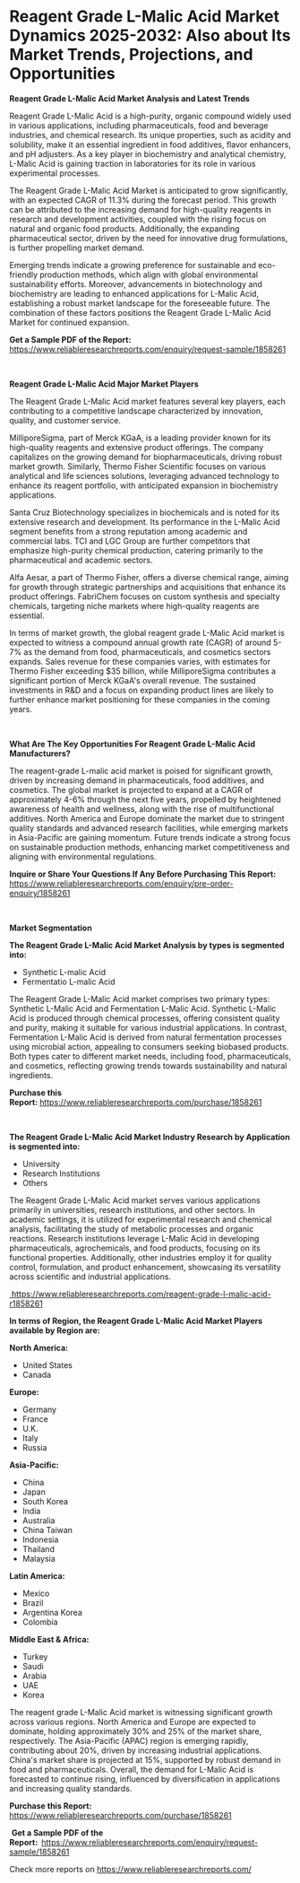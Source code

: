 <p><h1>Reagent Grade L-Malic Acid Market Dynamics 2025-2032: Also about Its Market Trends, Projections, and Opportunities</h1></p><p><strong>Reagent Grade L-Malic Acid Market Analysis and Latest Trends</strong></p>
<p><p>Reagent Grade L-Malic Acid is a high-purity, organic compound widely used in various applications, including pharmaceuticals, food and beverage industries, and chemical research. Its unique properties, such as acidity and solubility, make it an essential ingredient in food additives, flavor enhancers, and pH adjusters. As a key player in biochemistry and analytical chemistry, L-Malic Acid is gaining traction in laboratories for its role in various experimental processes.</p><p>The Reagent Grade L-Malic Acid Market is anticipated to grow significantly, with an expected CAGR of 11.3% during the forecast period. This growth can be attributed to the increasing demand for high-quality reagents in research and development activities, coupled with the rising focus on natural and organic food products. Additionally, the expanding pharmaceutical sector, driven by the need for innovative drug formulations, is further propelling market demand.</p><p>Emerging trends indicate a growing preference for sustainable and eco-friendly production methods, which align with global environmental sustainability efforts. Moreover, advancements in biotechnology and biochemistry are leading to enhanced applications for L-Malic Acid, establishing a robust market landscape for the foreseeable future. The combination of these factors positions the Reagent Grade L-Malic Acid Market for continued expansion.</p></p>
<p><strong>Get a Sample PDF of the Report:&nbsp;</strong> <a href="https://www.reliableresearchreports.com/enquiry/request-sample/1858261?utm_campaign=2203&utm_medium=2&utm_source=Github&utm_content=ia&utm_term=03022025&utm_id=reagent-grade-l-malic-acid">https://www.reliableresearchreports.com/enquiry/request-sample/1858261</a></p>
<p>&nbsp;</p>
<p><strong>Reagent Grade L-Malic Acid Major Market Players</strong></p>
<p><p>The Reagent Grade L-Malic Acid market features several key players, each contributing to a competitive landscape characterized by innovation, quality, and customer service. </p><p>MilliporeSigma, part of Merck KGaA, is a leading provider known for its high-quality reagents and extensive product offerings. The company capitalizes on the growing demand for biopharmaceuticals, driving robust market growth. Similarly, Thermo Fisher Scientific focuses on various analytical and life sciences solutions, leveraging advanced technology to enhance its reagent portfolio, with anticipated expansion in biochemistry applications.</p><p>Santa Cruz Biotechnology specializes in biochemicals and is noted for its extensive research and development. Its performance in the L-Malic Acid segment benefits from a strong reputation among academic and commercial labs. TCI and LGC Group are further competitors that emphasize high-purity chemical production, catering primarily to the pharmaceutical and academic sectors.</p><p>Alfa Aesar, a part of Thermo Fisher, offers a diverse chemical range, aiming for growth through strategic partnerships and acquisitions that enhance its product offerings. FabriChem focuses on custom synthesis and specialty chemicals, targeting niche markets where high-quality reagents are essential.</p><p>In terms of market growth, the global reagent grade L-Malic Acid market is expected to witness a compound annual growth rate (CAGR) of around 5-7% as the demand from food, pharmaceuticals, and cosmetics sectors expands. Sales revenue for these companies varies, with estimates for Thermo Fisher exceeding $35 billion, while MilliporeSigma contributes a significant portion of Merck KGaA's overall revenue. The sustained investments in R&D and a focus on expanding product lines are likely to further enhance market positioning for these companies in the coming years.</p></p>
<p>&nbsp;</p>
<p><strong>What Are The Key Opportunities For Reagent Grade L-Malic Acid Manufacturers?</strong></p>
<p><p>The reagent-grade L-malic acid market is poised for significant growth, driven by increasing demand in pharmaceuticals, food additives, and cosmetics. The global market is projected to expand at a CAGR of approximately 4-6% through the next five years, propelled by heightened awareness of health and wellness, along with the rise of multifunctional additives. North America and Europe dominate the market due to stringent quality standards and advanced research facilities, while emerging markets in Asia-Pacific are gaining momentum. Future trends indicate a strong focus on sustainable production methods, enhancing market competitiveness and aligning with environmental regulations.</p></p>
<p><strong>Inquire or Share Your Questions If Any Before Purchasing This Report:</strong> <a href="https://www.reliableresearchreports.com/enquiry/pre-order-enquiry/1858261?utm_campaign=2203&utm_medium=2&utm_source=Github&utm_content=ia&utm_term=03022025&utm_id=reagent-grade-l-malic-acid">https://www.reliableresearchreports.com/enquiry/pre-order-enquiry/1858261</a></p>
<p>&nbsp;</p>
<p><strong>Market Segmentation</strong></p>
<p><strong>The Reagent Grade L-Malic Acid Market Analysis by types is segmented into:</strong></p>
<p><ul><li>Synthetic L-malic Acid</li><li>Fermentatio L-malic Acid</li></ul></p>
<p><p>The Reagent Grade L-Malic Acid market comprises two primary types: Synthetic L-Malic Acid and Fermentation L-Malic Acid. Synthetic L-Malic Acid is produced through chemical processes, offering consistent quality and purity, making it suitable for various industrial applications. In contrast, Fermentation L-Malic Acid is derived from natural fermentation processes using microbial action, appealing to consumers seeking biobased products. Both types cater to different market needs, including food, pharmaceuticals, and cosmetics, reflecting growing trends towards sustainability and natural ingredients.</p></p>
<p><strong>Purchase this Report:&nbsp;</strong><a href="https://www.reliableresearchreports.com/purchase/1858261?utm_campaign=2203&utm_medium=2&utm_source=Github&utm_content=ia&utm_term=03022025&utm_id=reagent-grade-l-malic-acid">https://www.reliableresearchreports.com/purchase/1858261</a></p>
<p>&nbsp;</p>
<p><strong>The Reagent Grade L-Malic Acid Market Industry Research by Application is segmented into:</strong></p>
<p><ul><li>University</li><li>Research Institutions</li><li>Others</li></ul></p>
<p><p>The Reagent Grade L-Malic Acid market serves various applications primarily in universities, research institutions, and other sectors. In academic settings, it is utilized for experimental research and chemical analysis, facilitating the study of metabolic processes and organic reactions. Research institutions leverage L-Malic Acid in developing pharmaceuticals, agrochemicals, and food products, focusing on its functional properties. Additionally, other industries employ it for quality control, formulation, and product enhancement, showcasing its versatility across scientific and industrial applications.</p></p>
<p><a href="https://www.reliableresearchreports.com/reagent-grade-l-malic-acid-r1858261?utm_campaign=2203&utm_medium=2&utm_source=Github&utm_content=ia&utm_term=03022025&utm_id=reagent-grade-l-malic-acid">&nbsp;https://www.reliableresearchreports.com/reagent-grade-l-malic-acid-r1858261</a></p>
<p><strong>In terms of Region, the Reagent Grade L-Malic Acid Market Players available by Region are:</strong></p>
<p>
    <p> <strong> North America: </strong>
        <ul>
            <li>United States</li>
            <li>Canada</li>
        </ul>
        </p> 
    <p> <strong> Europe: </strong>
        <ul>
            <li>Germany</li>
            <li>France</li>
            <li>U.K.</li>
            <li>Italy</li>
            <li>Russia</li>
        </ul>
        </p> 
    <p> <strong> Asia-Pacific: </strong>
        <ul>
            <li>China</li>
            <li>Japan</li>
            <li>South Korea</li>
            <li>India</li>
            <li>Australia</li>
            <li>China Taiwan</li>
            <li>Indonesia</li>
            <li>Thailand</li>
            <li>Malaysia</li>
        </ul>
        </p> 
    <p> <strong> Latin America: </strong>
        <ul>
            <li>Mexico</li>
            <li>Brazil</li>
            <li>Argentina Korea</li>
            <li>Colombia</li>
        </ul>
        </p> 
    <p> <strong> Middle East & Africa: </strong>
        <ul>
            <li>Turkey</li>
            <li>Saudi</li>
            <li>Arabia</li>
            <li>UAE</li>
            <li>Korea</li>
        </ul>
    </p>
    </p>
<p><p>The reagent grade L-Malic Acid market is witnessing significant growth across various regions. North America and Europe are expected to dominate, holding approximately 30% and 25% of the market share, respectively. The Asia-Pacific (APAC) region is emerging rapidly, contributing about 20%, driven by increasing industrial applications. China's market share is projected at 15%, supported by robust demand in food and pharmaceuticals. Overall, the demand for L-Malic Acid is forecasted to continue rising, influenced by diversification in applications and increasing quality standards.</p></p>
<p><strong>Purchase this Report: </strong><a href="https://www.reliableresearchreports.com/purchase/1858261?utm_campaign=2203&utm_medium=2&utm_source=Github&utm_content=ia&utm_term=03022025&utm_id=reagent-grade-l-malic-acid">https://www.reliableresearchreports.com/purchase/1858261</a></p>
<p>&nbsp;<strong>Get a Sample PDF of the Report:&nbsp;&nbsp;</strong><a href="https://www.reliableresearchreports.com/enquiry/request-sample/1858261?utm_campaign=2203&utm_medium=2&utm_source=Github&utm_content=ia&utm_term=03022025&utm_id=reagent-grade-l-malic-acid">https://www.reliableresearchreports.com/enquiry/request-sample/1858261</a></p>
<p><strong></strong></p>
<p>Check more reports on <a href="https://www.reliableresearchreports.com/?utm_campaign=2203&utm_medium=2&utm_source=Github&utm_content=ia&utm_term=03022025&utm_id=reagent-grade-l-malic-acid">https://www.reliableresearchreports.com/</a></p>
